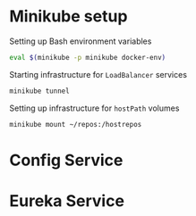 # Minikube setup

Setting up Bash environment variables
```bash
eval $(minikube -p minikube docker-env)
```
Starting infrastructure for `LoadBalancer` services
```bash
minikube tunnel
```
Setting up infrastructure for `hostPath` volumes
```bash
minikube mount ~/repos:/hostrepos
```
# Config Service

# Eureka Service

